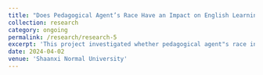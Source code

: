 ```yaml
---
title: "Does Pedagogical Agent’s Race Have an Impact on English Learning?"
collection: research
category: ongoing
permalink: /research/research-5
excerpt: 'This project investigated whether pedagogical agent"s race influence 12- and 13-year-old children"s English learning.'
date: 2024-04-02
venue: 'Shaanxi Normal University'
---
```

